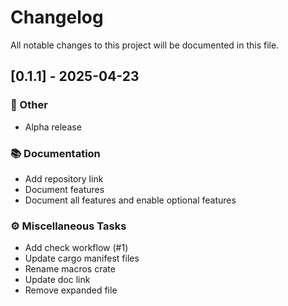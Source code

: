 # Changelog

All notable changes to this project will be documented in this file.

## [0.1.1] - 2025-04-23

### 💼 Other

- Alpha release

### 📚 Documentation

- Add repository link
- Document features
- Document all features and enable optional features

### ⚙️ Miscellaneous Tasks

- Add check workflow (#1)
- Update cargo manifest files
- Rename macros crate
- Update doc link
- Remove expanded file

<!-- generated by git-cliff -->
